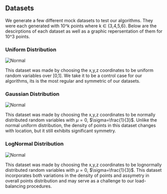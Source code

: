 ## Datasets

We generate a few different mock datasets to test our algorithms. They were each generated with 10^k points where k $\in$ {3,4,5,6}. Below are the descirptions of each dataset as well as a graphic repersentation of them for 10^3 points.  

### Uniform Distribution

![Normal](/Tests/uniform/out.gif)

This dataset was made by choosing the x,y,z coordinates to be uniform random variables over [0,1]. We take it to be a control case for our algorithms, its is the most regular and symmetric of our datasets. 

### Gaussian Distribution

![Normal](/Tests/gaussian/out.gif)

This dataset was made by choosing the x,y,z coordinates to be normally distributed random variables with $\mu=0$, $\sigma=\frac{1}{3}$. Unlike the normal uniform distribution, the density of points in this dataset changes with location, but it still exhibits significant symmetry. 

### LogNormal Distribution

![Normal](/Tests/lognormal/out.gif)

This dataset was made by choosing the x,y,z coordinates to be lognormally distributed random variables with $\mu=0$, $\sigma=\frac{1}{3}$. This dataset incorporates both variations in the density of points and assymetry in overall points distribution and may serve as a challenge to our load-balancing procedures. 
